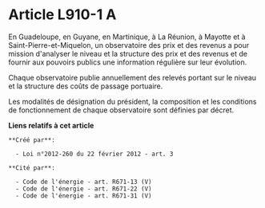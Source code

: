 # Article L910-1 A

En Guadeloupe, en Guyane, en Martinique, à La Réunion, à Mayotte et à Saint-Pierre-et-Miquelon, un observatoire des prix et
des revenus a pour mission d'analyser le niveau et la structure des prix et des revenus et de fournir aux pouvoirs publics
une information régulière sur leur évolution.

Chaque observatoire publie annuellement des relevés portant sur le niveau et la structure des coûts de passage portuaire.

Les modalités de désignation du président, la composition et les conditions de fonctionnement de chaque observatoire sont
définies par décret.

**Liens relatifs à cet article**

	**Créé par**:

	  - Loi n°2012-260 du 22 février 2012 - art. 3

	**Cité par**:

	  - Code de l'énergie - art. R671-13 (V)
	  - Code de l'énergie - art. R671-22 (V)
	  - Code de l'énergie - art. R671-31 (V)
